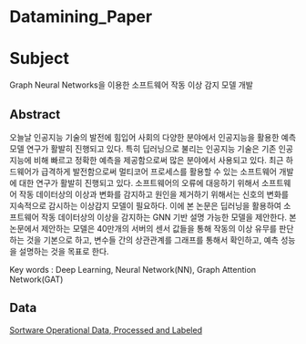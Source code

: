 # Datamining_Paper
# Subject
Graph Neural Networks을 이용한 소프트웨어 작동 이상 감지 모델 개발

## Abstract
오늘날 인공지능 기술의 발전에 힘입어 사회의 다양한 분야에서 인공지능을 활용한 예측 모델 연구가 활발히 진행되고 있다. 특히 딥러닝으로 불리는 인공지능 기술은 기존 인공지능에 비해 빠르고 정확한 예측을 제공함으로써 많은 분야에서 사용되고 있다. 최근 하드웨어가 급격하게 발전함으로써 멀티코어 프로세스를 활용할 수 있는 소프트웨어 개발에 대한 연구가 활발히 진행되고 있다. 소프트웨어의 오류에 대응하기 위해서 소프트웨어 작동 데이터상의 이상과 변화를 감지하고 원인을 제거하기 위해서는 신호의 변화를 지속적으로 감시하는 이상감지 모델이 필요하다. 이에 본 논문은 딥러닝을 활용하여 소프트웨어 작동 데이터상의 이상을 감지하는 GNN 기반 설명 가능한 모델을 제안한다. 본 논문에서 제안하는 모델은 40만개의 서버의 센서 값들을 통해 작동의 이상 유무를 판단하는 것을 기본으로 하고, 변수들 간의 상관관계를 그래프를 통해서 확인하고, 예측 성능을 설명하는 것을 목표로 한다. 

Key words :  Deep Learning, Neural Network(NN), Graph Attention Network(GAT)

## Data
[Sortware Operational Data, Processed and Labeled](https://www.kaggle.com/datasets/anomalydetectionml/features)
